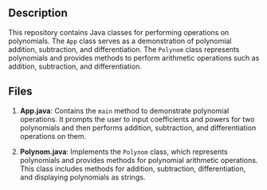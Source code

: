 ## Description
This repository contains Java classes for performing operations on polynomials. The `App` class serves as a demonstration of polynomial addition, subtraction, and differentiation. The `Polynom` class represents polynomials and provides methods to perform arithmetic operations such as addition, subtraction, and differentiation.


## Files

1. **App.java**: Contains the `main` method to demonstrate polynomial operations. It prompts the user to input coefficients and powers for two polynomials and then performs addition, subtraction, and differentiation operations on them.

2. **Polynom.java**: Implements the `Polynom` class, which represents polynomials and provides methods for polynomial arithmetic operations. This class includes methods for addition, subtraction, differentiation, and displaying polynomials as strings.
